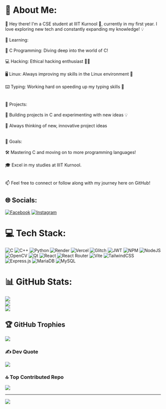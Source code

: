 # 💫 About Me:
👋 Hey there! I'm a CSE student at IIIT Kurnool 🏫, currently in my first year. I love exploring new tech and constantly expanding my knowledge! 💡<br><br>🌱 Learning:<br><br>📖 C Programming: Diving deep into the world of C!<br><br>💻 Hacking: Ethical hacking enthusiast 🕵️‍♂️<br><br>🖥️ Linux: Always improving my skills in the Linux environment 🐧<br><br>⌨️ Typing: Working hard on speeding up my typing skills 💨<br><br><br>🚀 Projects:<br><br>🔧 Building projects in C and experimenting with new ideas 💡<br><br>🧠 Always thinking of new, innovative project ideas<br><br><br>🎯 Goals:<br><br>🛠️ Mastering C and moving on to more programming languages!<br><br>🎓 Excel in my studies at IIIT Kurnool.<br><br><br>📫 Feel free to connect or follow along with my journey here on GitHub!


## 🌐 Socials:
[![Facebook](https://img.shields.io/badge/Facebook-%231877F2.svg?logo=Facebook&logoColor=white)](https://facebook.com/Amanthakur) [![Instagram](https://img.shields.io/badge/Instagram-%23E4405F.svg?logo=Instagram&logoColor=white)](https://instagram.com/Thakurshahb.kingshahb) 

# 💻 Tech Stack:
![C](https://img.shields.io/badge/c-%2300599C.svg?style=for-the-badge&logo=c&logoColor=white) ![C++](https://img.shields.io/badge/c++-%2300599C.svg?style=for-the-badge&logo=c%2B%2B&logoColor=white) ![Python](https://img.shields.io/badge/python-3670A0?style=for-the-badge&logo=python&logoColor=ffdd54) ![Render](https://img.shields.io/badge/Render-%46E3B7.svg?style=for-the-badge&logo=render&logoColor=white) ![Vercel](https://img.shields.io/badge/vercel-%23000000.svg?style=for-the-badge&logo=vercel&logoColor=white) ![Glitch](https://img.shields.io/badge/glitch-%233333FF.svg?style=for-the-badge&logo=glitch&logoColor=white) ![JWT](https://img.shields.io/badge/JWT-black?style=for-the-badge&logo=JSON%20web%20tokens) ![NPM](https://img.shields.io/badge/NPM-%23CB3837.svg?style=for-the-badge&logo=npm&logoColor=white) ![NodeJS](https://img.shields.io/badge/node.js-6DA55F?style=for-the-badge&logo=node.js&logoColor=white) ![OpenCV](https://img.shields.io/badge/opencv-%23white.svg?style=for-the-badge&logo=opencv&logoColor=white) ![Qt](https://img.shields.io/badge/Qt-%23217346.svg?style=for-the-badge&logo=Qt&logoColor=white) ![React](https://img.shields.io/badge/react-%2320232a.svg?style=for-the-badge&logo=react&logoColor=%2361DAFB) ![React Router](https://img.shields.io/badge/React_Router-CA4245?style=for-the-badge&logo=react-router&logoColor=white) ![Vite](https://img.shields.io/badge/vite-%23646CFF.svg?style=for-the-badge&logo=vite&logoColor=white) ![TailwindCSS](https://img.shields.io/badge/tailwindcss-%2338B2AC.svg?style=for-the-badge&logo=tailwind-css&logoColor=white) ![Express.js](https://img.shields.io/badge/express.js-%23404d59.svg?style=for-the-badge&logo=express&logoColor=%2361DAFB) ![MariaDB](https://img.shields.io/badge/MariaDB-003545?style=for-the-badge&logo=mariadb&logoColor=white) ![MySQL](https://img.shields.io/badge/mysql-4479A1.svg?style=for-the-badge&logo=mysql&logoColor=white)
# 📊 GitHub Stats:
![](https://github-readme-stats.vercel.app/api?username=Amanthakur1110&theme=neon&hide_border=false&include_all_commits=false&count_private=false)<br/>
![](https://github-readme-streak-stats.herokuapp.com/?user=Amanthakur1110&theme=neon&hide_border=false)<br/>
![](https://github-readme-stats.vercel.app/api/top-langs/?username=Amanthakur1110&theme=neon&hide_border=false&include_all_commits=false&count_private=false&layout=compact)

## 🏆 GitHub Trophies
![](https://github-profile-trophy.vercel.app/?username=Amanthakur1110&theme=neon&no-frame=false&no-bg=true&margin-w=4)

### ✍️ Dev Quote
![](https://quotes-github-readme.vercel.app/api?type=vetical&theme=radical)

### 🔝 Top Contributed Repo
![](https://github-contributor-stats.vercel.app/api?username=Amanthakur1110&limit=5&theme=dark&combine_all_yearly_contributions=true)

---
[![](https://visitcount.itsvg.in/api?id=Amanthakur1110&icon=0&color=0)](https://visitcount.itsvg.in)

<!-- Proudly created with GPRM ( https://gprm.itsvg.in ) -->
